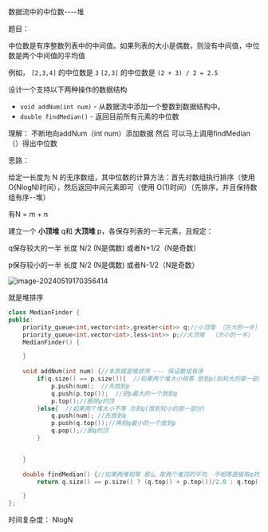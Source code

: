 数据流中的中位数----堆

题目：

中位数是有序整数列表中的中间值。如果列表的大小是偶数，则没有中间值，中位数是两个中间值的平均值

例如，
`[2,3,4]` 的中位数是 `3`
`[2,3]` 的中位数是 `(2 + 3) / 2 = 2.5`



设计一个支持以下两种操作的数据结构

- `void addNum(int num)` - 从数据流中添加一个整数到数据结构中。
- `double findMedian()` - 返回目前所有元素的中位数

理解： 不断地向addNum（int num）添加数据  然后  可以马上调用findMedian（）得出中位数

思路：

给定一长度为 N 的无序数组，其中位数的计算方法：首先对数组执行排序（使用 O(Nlog⁡N)时间），然后返回中间元素即可（使用 O(1)时间）（先排序，并且保持数组有序--堆）

有N = m + n  

建立一个 **小顶堆** q和 **大顶堆** p，各保存列表的一半元素，且规定：

q保存较大的一半     长度  N/2 (N是偶数)  或者N+1/2（N是奇数）

p保存较小的一半      长度  N/2 (N是偶数)  或者N-1/2（N是奇数）

![image-20240519170356414](C:\Users\lzy\AppData\Roaming\Typora\typora-user-images\image-20240519170356414.png)

就是堆排序

```c++
class MedianFinder {
public:
    priority_queue<int,vector<int>,greater<int>> q;//小顶堆 （方大的一半）
    priority_queue<int,vector<int>,less<int>> p;//大顶堆  （方小的一半）
    MedianFinder() {

    }
    
    void addNum(int num) {//本质就是堆排序 --- 保证数组有序
        if(q.size() == p.size()){  //如果两个堆大小相等 放到p(到较大的拿一部分)
            p.push(num);  //先放到p  
            q.push(p.top());  //把p最大的一个放到q
            p.top();//删除p的顶
        }else{  //如果两个堆大小不等 方到q(放到较小的那一部分)
            q.push(num); //先放到q
            p.push(q.top());//再把q最小的一个放到p
            q.pop();//删q的顶
        }


    }
    
    double findMedian() {//如果两堆相等 那么 取两个堆顶的平均  不相等直接取q的顶
        return q.size() == p.size() ? (q.top() + p.top())/2.0 : q.top(); 

    }
};

```

时间复杂度：  NlogN